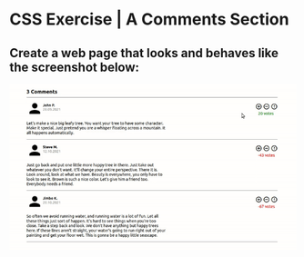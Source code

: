 # CSS Exercise | A Comments Section
## Create a web page that looks and behaves like the screenshot below:
![CSS Exercise - Preview](./design/preview.gif)
